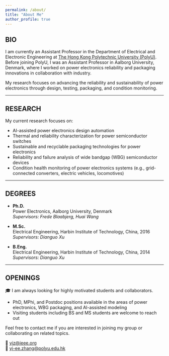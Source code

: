 ```yaml
---
permalink: /about/
title: "About Me"
author_profile: true
---
```


## BIO

I am currently an Assistant Professor in the Department of Electrical and Electronic Engineering at [The Hong Kong Polytechnic University (PolyU)](https://www.polyu.edu.hk/eee/people/academic-staff-and-teaching-staff/dr-zhang-yi/?sc_lang=en).  
Before joining PolyU, I was an Assistant Professor in Aalborg University, Denmark, where I worked on power electronics reliability and packaging innovations in collaboration with industry.

My research focuses on advancing the reliability and sustainability of power electronics through design, testing, packaging, and condition monitoring. 

---

## RESEARCH

My current research focuses on:

- AI-assisted power electronics design automation
- Thermal and reliability characterization for power semiconductor switches
- Sustainable and recyclable packaging technologies for power electronics
- Reliability and failure analysis of wide bandgap (WBG) semiconductor devices  
- Condition health monitoring of power electronics systems (e.g., grid-connected converters, electric vehicles, locomotives)

---

## DEGREES

- **Ph.D.**  
  Power Electronics, Aalborg University, Denmark  
  *Supervisors: Frede Blaabjerg, Huai Wang*

- **M.Sc.**  
  Electrical Engineering, Harbin Institute of Technology, China, 2016
  *Supervisors: Dianguo Xu*

- **B.Eng.**  
  Electrical Engineering, Harbin Institute of Technology, China, 2014
  *Supervisors: Dianguo Xu*

---

## OPENINGS

🎓 I am always looking for highly motivated students and collaborators.

- PhD, MPhi, and Postdoc positions available in the areas of power electronics, WBG packaging, and AI-assisted modeling
- Visiting students including BS and MS students are welcome to reach out

Feel free to contact me if you are interested in joining my group or collaborating on related topics.

📧 [yiz@ieee.org](mailto:yiz@ieee.org)  
📧 [yi-ee.zhang@polyu.edu.hk](mailto:yi-ee.zhang@polyu.edu.hk)
